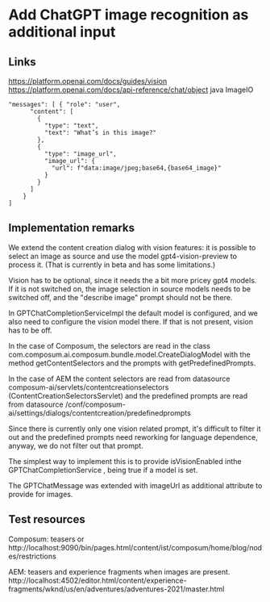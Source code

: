 # Add ChatGPT image recognition as additional input

## Links

https://platform.openai.com/docs/guides/vision
https://platform.openai.com/docs/api-reference/chat/object
java ImageIO

    "messages": [ { "role": "user",
          "content": [
            {
              "type": "text",
              "text": "What’s in this image?"
            },
            {
              "type": "image_url",
              "image_url": {
                "url": f"data:image/jpeg;base64,{base64_image}"
              }
            }
          ]
        }
    ]

## Implementation remarks

We extend the content creation dialog with vision features: it is possible to select an image as source and use
the model gpt4-vision-preview to process it. (That is currently in beta and has some limitations.)

Vision has to be optional, since it needs the a bit more pricey gpt4 models. If it is not switched on, the image
selection in source models needs to be switched off, and the "describe image" prompt should not be there.

In GPTChatCompletionServiceImpl the default model is configured, and we also need to configure the vision model there.
If that is not present, vision has to be off.

In the case of Composum, the selectors are read in the class
com.composum.ai.composum.bundle.model.CreateDialogModel with the method getContentSelectors and the prompts with
getPredefinedPrompts.

In the case of AEM the content selectors are read from datasource composum-ai/servlets/contentcreationselectors
(ContentCreationSelectorsServlet)
and the predefined prompts are read from datasource /conf/composum-ai/settings/dialogs/contentcreation/predefinedprompts

Since there is currently only one vision related prompt, it's difficult to filter it out and the predefined prompts
need reworking for language dependence, anyway, we do not filter out that prompt.

The simplest way to implement this is to provide isVisionEnabled inthe GPTChatCompletionService , being true if a model
is set.

The GPTChatMessage was extended with imageUrl as additional attribute to provide for images.

## Test resources

Composum: teasers or http://localhost:9090/bin/pages.html/content/ist/composum/home/blog/nodes/restrictions

AEM: teasers and experience fragments when images are present.
http://localhost:4502/editor.html/content/experience-fragments/wknd/us/en/adventures/adventures-2021/master.html
